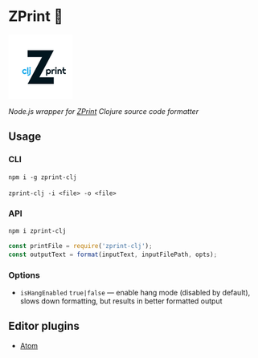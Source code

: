 # ZPrint 📇

<img src="logo.png" width=128 />

_Node.js wrapper for [ZPrint](https://github.com/kkinnear/zprint) Clojure source code formatter_

## Usage

### CLI

```
npm i -g zprint-clj

zprint-clj -i <file> -o <file>
```

### API

```
npm i zprint-clj
```

```js
const printFile = require('zprint-clj');
const outputText = format(inputText, inputFilePath, opts);
```

### Options

* `isHangEnabled` `true|false` — enable hang mode (disabled by default), slows down formatting, but results in better formatted output

## Editor plugins

* [Atom](https://github.com/roman01la/zprint-atom)
